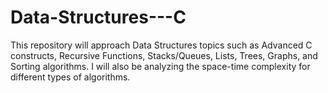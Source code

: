 # Data-Structures---C
This repository will approach Data Structures topics such as Advanced C constructs, Recursive Functions, Stacks/Queues, Lists, Trees, Graphs, and Sorting algorithms. I will also be analyzing the space-time complexity for different types of algorithms.
